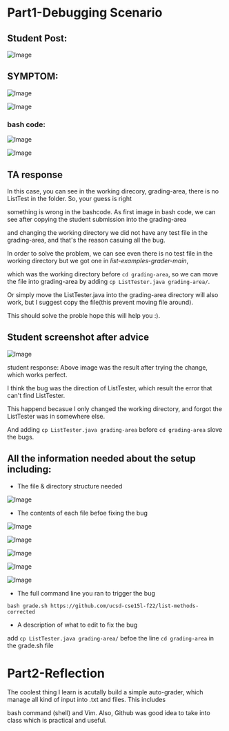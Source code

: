 
# Part1-Debugging Scenario

## Student Post:

  ![Image](https://tengfonglee.github.io/cse15l-lab-reports/lab5/photo/1.png)
  
## SYMPTOM:

  ![Image](https://tengfonglee.github.io/cse15l-lab-reports/lab5/photo/error_output.png)
   
  ![Image](https://tengfonglee.github.io/cse15l-lab-reports/lab5/photo/output.png)
   
   ### bash code:
   
  ![Image](https://tengfonglee.github.io/cse15l-lab-reports/lab5/photo/sh1.png)
   
   
  ![Image](https://tengfonglee.github.io/cse15l-lab-reports/lab5/photo/sh2.png)


   
## TA response

  In this case, you can see in the working direcory, grading-area, there is no ListTest in the folder. So, your guess is right
  
  something is wrong in the bashcode. As first image in bash code, we can see after copying the student submission into the grading-area 
  
  and changing the working directory we did not have any test file in the grading-area, and that's the reason casuing all the bug.
  
  In order to solve the problem, we can see even there is no test file in the working directory but we got one in _list-examples-grader-main_, 
  
  which was the working directory before `cd grading-area`, so we can move the file into grading-area by adding `cp ListTester.java grading-area/`.
  
  Or simply move the ListTester.java into the grading-area directory will also work, but I suggest copy the file(this prevent moving file around).
  
  This should solve the proble hope this will help you :).
  
  
## Student screenshot after advice


 ![Image](https://tengfonglee.github.io/cse15l-lab-reports/lab5/photo/after_fix.png)
 
 student response: Above image was the result after trying the change, which works perfect. 
 
 I think the bug was the direction of ListTester, which result the error that can't find ListTester. 
 
 This happend becasue I only changed the working directory, and forgot the ListTester was in somewhere else.

 And adding `cp ListTester.java grading-area` before `cd grading-area` slove the bugs.
 
## All the information needed about the setup including:

* The file & directory structure needed

![Image](https://tengfonglee.github.io/cse15l-lab-reports/lab5/photo/all-files.png)

* The contents of each file befoe fixing the bug

![Image](https://tengfonglee.github.io/cse15l-lab-reports/lab5/photo/sh1.png)

![Image](https://tengfonglee.github.io/cse15l-lab-reports/lab5/photo/sh2.png)

![Image](https://tengfonglee.github.io/cse15l-lab-reports/lab5/photo/java1.png)

![Image](https://tengfonglee.github.io/cse15l-lab-reports/lab5/photo/java2.png)

![Image](https://tengfonglee.github.io/cse15l-lab-reports/lab5/photo/java3.png)

* The full command line you ran to trigger the bug

`bash grade.sh https://github.com/ucsd-cse15l-f22/list-methods-corrected`

* A description of what to edit to fix the bug

add `cp ListTester.java grading-area/` befoe the line `cd grading-area` in the grade.sh file


# Part2-Reflection

The coolest thing I learn is acutally build a simple auto-grader, which manage all kind of input into .txt and files. This includes 

bash command (shell) and Vim. Also, Github was good idea to take into class which is practical and useful.



